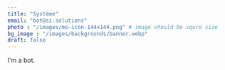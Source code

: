 ```yaml
---
title: "Système"
email: "bot@si.solutions"
photo : "/images/ms-icon-144x144.png" # image should be squre size
bg_image : "/images/backgrounds/banner.webp"
draft: false
---
```


I'm a bot.  
